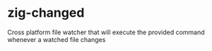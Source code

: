 # zig-changed
Cross platform file watcher that will execute the provided command whenever a watched file changes
